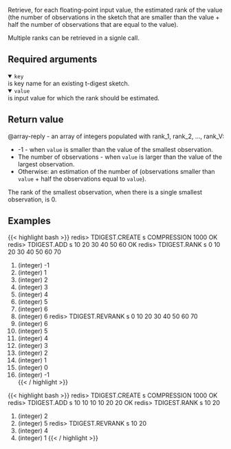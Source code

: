 Retrieve, for each floating-point input value, the estimated rank of the value (the number of observations in the sketch that are smaller than the value + half the number of observations that are equal to the value).

Multiple ranks can be retrieved in a signle call.

## Required arguments
<details open><summary><code>key</code></summary>
is key name for an existing t-digest sketch.
</details>

<details open><summary><code>value</code></summary>
is input value for which the rank should be estimated.

## Return value

@array-reply - an array of integers populated with rank_1, rank_2, ..., rank_V:
  
- -1 - when `value` is smaller than the value of the smallest observation.
- The number of observations - when `value` is larger than the value of the largest observation.
- Otherwise: an estimation of the number of (observations smaller than `value` + half the observations equal to `value`).
  
The rank of the smallest observation, when there is a single smallest observation, is 0.

## Examples

{{< highlight bash >}}
redis> TDIGEST.CREATE s COMPRESSION 1000
OK
redis> TDIGEST.ADD s 10 20 30 40 50 60
OK
redis> TDIGEST.RANK s 0 10 20 30 40 50 60 70
1) (integer) -1
2) (integer) 1
3) (integer) 2
4) (integer) 3
5) (integer) 4
6) (integer) 5
7) (integer) 6
8) (integer) 6
redis> TDIGEST.REVRANK s 0 10 20 30 40 50 60 70
1) (integer) 6
2) (integer) 5
3) (integer) 4
4) (integer) 3
5) (integer) 2
6) (integer) 1
7) (integer) 0
8) (integer) -1  
{{< / highlight >}}
  
{{< highlight bash >}}
redis> TDIGEST.CREATE s COMPRESSION 1000
OK
redis> TDIGEST.ADD s 10 10 10 10 20 20
OK
redis> TDIGEST.RANK s 10 20
1) (integer) 2
2) (integer) 5
redis> TDIGEST.REVRANK s 10 20
1) (integer) 4
2) (integer) 1
{{< / highlight >}}

